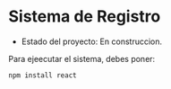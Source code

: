 <h1>Sistema de Registro</h1>

- Estado del proyecto: En construccion.

Para ejeecutar el sistema, debes poner:

```npm install react ```
